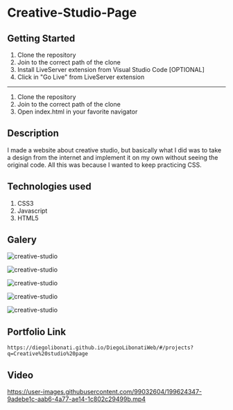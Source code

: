 # Creative-Studio-Page

## Getting Started

1. Clone the repository
2. Join to the correct path of the clone
3. Install LiveServer extension from Visual Studio Code [OPTIONAL]
4. Click in "Go Live" from LiveServer extension

---

1. Clone the repository
2. Join to the correct path of the clone
3. Open index.html in your favorite navigator

## Description

I made a website about creative studio, but basically what I did was to take a design from the internet and implement it on my own without seeing the original code. All this was because I wanted to keep practicing CSS.

## Technologies used

1. CSS3
2. Javascript
3. HTML5

## Galery

![creative-studio](https://raw.githubusercontent.com/DiegoLibonati/DiegoLibonatiWeb/main/data/projects/Css/Imagenes/creativestoriescss-0.jpg)

![creative-studio](https://raw.githubusercontent.com/DiegoLibonati/DiegoLibonatiWeb/main/data/projects/Css/Imagenes/creativestoriescss-1.jpg)

![creative-studio](https://raw.githubusercontent.com/DiegoLibonati/DiegoLibonatiWeb/main/data/projects/Css/Imagenes/creativestoriescss-2.jpg)

![creative-studio](https://raw.githubusercontent.com/DiegoLibonati/DiegoLibonatiWeb/main/data/projects/Css/Imagenes/creativestoriescss-3.jpg)

![creative-studio](https://raw.githubusercontent.com/DiegoLibonati/DiegoLibonatiWeb/main/data/projects/Css/Imagenes/creativestoriescss-4.jpg)

## Portfolio Link

`https://diegolibonati.github.io/DiegoLibonatiWeb/#/projects?q=Creative%20studio%20page`

## Video



https://user-images.githubusercontent.com/99032604/199624347-9adebe1c-aab6-4a77-ae14-1c802c29499b.mp4

